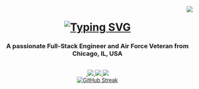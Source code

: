 <img align="right" src="https://visitor-badge.laobi.icu/badge?page_id=blackrebelradio1992./blackrebelradio1992" />

<h1 align="center">
    <a href="https://git.io/typing-svg">
        <img src="https://readme-typing-svg.demolab.com?font=RocknRoll+One&weight=900&size=35&duration=3000&pause=1000&color=F70000&center=true&vCenter=true&random=false&width=435&lines=Hey+there!;Im+Frank+Gary+Jr.;Welcome+to+my+GitHub." alt="Typing SVG" />
    </a>
</h1>

<h3 align="center">A passionate Full-Stack Engineer and Air Force Veteran from Chicago, IL, USA</h3>

<br/>

<div align="center">

</div>

<div align="center">
    <a href="mailto:blackrebelradio1992@gmail.com">
        <img scr="https://img.shields.io/badge/Gmail-D14836?style=for-the-badge&logo=gmail&logoColor=white" target="_blank"/>
    </a>
    <a href="https://www.linkedin.com/in/frankgaryjr/" >
        <img src="https://img.shields.io/badge/LinkedIn-0077B5?style=for-the-badge&logo=linkedin&logoColor=white" target="_blank"/>
    </a>
    <a href="https://www.instagram.com/eccentric.coding">
        <img src="https://img.shields.io/badge/Instagram-E4405F?style=for-the-badge&logo=instagram&logoColor=white" target="_blank"/>
    </a>
    <a href="">
        <img src="https://img.shields.io/badge/Portfolio-255E63?style=for-the-badge&logo=About.me&logoColor=white" target="_blank"/>
    </a>
</div>
<div align="center">
    <a href="https://git.io/streak-stats">
        <img src="https://streak-stats.demolab.com?user=blackrebelradio1992&theme=carbonfox&date_format=M%20j%5B%2C%20Y%5D&exclude_days=Sun" alt="GitHub Streak" />
    </a>
</div>




<!-- - 👋 Hi, I’m Frank, AKA @blackrebelradio1992
- 👀 I’m interested in web & software development and videogame design
- 🌱 I’m currently learning essentially everuthing from the ground up.
- 💞️ I’m looking to collaborate on whatever projects will help me build my portfolio and aid with both self and College study
- 📫 How to reach me best place to reach me is at my email frankgaryjr0621@gmail.com -->

<!---
blackrebelradio1992/blackrebelradio1992 is a ✨ special ✨ repository because its `README.md` (this file) appears on your GitHub profile.
You can click the Preview link to take a look at your changes.
--->
